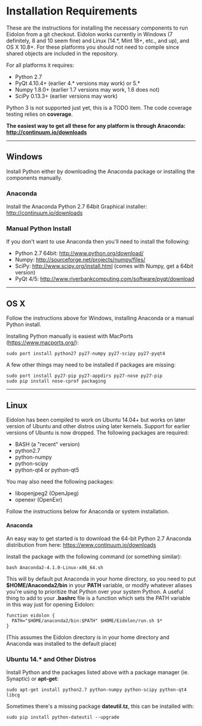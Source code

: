 # Installation Requirements

These are the instructions for installing the necessary components to run Eidolon from a git checkout.
Eidolon works currently in Windows (7 definitely, 8 and 10 seem fine) and Linux (14.\*, Mint 18+, etc., and up), and OS X 10.8+. 
For these platforms you should not need to compile since shared objects are included in the repository.

For all platforms it requires:
 * Python 2.7
 * PyQt 4.10.4+ (earlier 4.\* versions may work) or 5.*
 * Numpy 1.8.0+ (earlier 1.7 versions may work, 1.6 does not)
 * SciPy 0.13.3+ (earlier versions may work)
 
Python 3 is not supported just yet, this is a TODO item. The code coverage testing relies on **coverage**.

**The easiest way to get all these for any platform is through Anaconda: http://continuum.io/downloads**

----

## Windows

Install Python either by downloading the Anaconda package or installing the components manually.

### Anaconda

Install the Anaconda Python 2.7 64bit Graphical installer: http://continuum.io/downloads

### Manual Python Install

If you don't want to use Anaconda then you'll need to install the following:

 * Python 2.7 64bit: http://www.python.org/download/
 * Numpy: http://sourceforge.net/projects/numpy/files/
 * SciPy: http://www.scipy.org/install.html (comes with Numpy, get a 64bit version)
 * PyQt 4/5: http://www.riverbankcomputing.com/software/pyqt/download

----

## OS X

Follow the instructions above for Windows, installing Anaconda or a manual Python install. 

Installing Python manually is easiest with MacPorts (https://www.macports.org/):

    sudo port install python27 py27-numpy py27-scipy py27-pyqt4

A few other things may need to be installed if packages are missing:

    sudo port install py27-pip py27-appdirs py27-nose py27-pip
    sudo pip install nose-cprof packaging

----
## Linux

Eidolon has been compiled to work on Ubuntu 14.04+ but works on later version of Ubuntu and other distros using later kernels. 
Support for earlier versions of Ubuntu is now dropped.
The following packages are required:

 * BASH (a "recent" version)
 * python2.7
 * python-numpy
 * python-scipy
 * python-qt4 or python-qt5

You may also need the following packages:

 * libopenjpeg2 (OpenJpeg)
 * openexr (OpenExr)

Follow the instructions below for Anaconda or system installation.

#### Anaconda

An easy way to get started is to download the 64-bit Python 2.7 Anaconda distribution from here: https://www.continuum.io/downloads

Install the package with the following command (or something similar):

    bash Anaconda2-4.1.0-Linux-x86_64.sh

This will by default put Anaconda in your home directory, so you need to put **$HOME/Anaconda2/bin** in your **PATH** variable, or modify whatever aliases you're using to prioritize that Python over your system Python. A useful thing to add to your **.bashrc** file is a function which sets the PATH variable in this way just for opening Eidolon:

    function eidolon {
      PATH="$HOME/anaconda2/bin:$PATH" $HOME/Eidolon/run.sh $*
    }

(This assumes the Eidolon directory is in your home directory and Anaconda was installed to the default place)

### Ubuntu 14.* and Other Distros

Install Python and the packages listed above with a package manager (ie. Synaptic) or **apt-get**:

    sudo apt-get install python2.7 python-numpy python-scipy python-qt4 libcg

Sometimes there's a missing package **dateutil.tz**, this can be installed with:

    sudo pip install python-dateutil --upgrade

